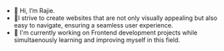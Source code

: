 - 👩 Hi, I’m Rajie.
- 🌱I strive to create websites that are not only visually appealing but also easy to navigate, ensuring a seamless user experience.
- 📖 I'm currently working on Frontend development projects while simultaenously learning and improving myself in this field.
